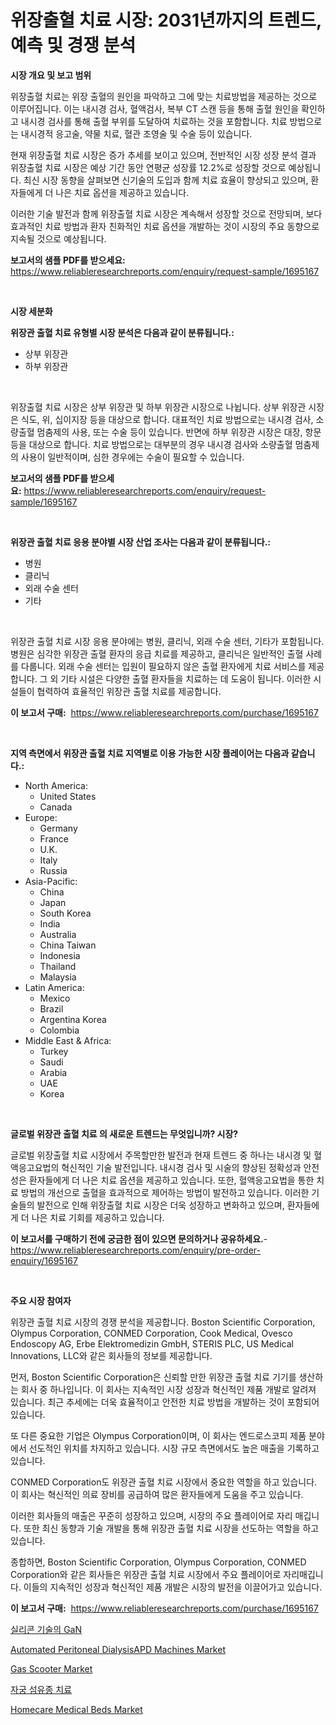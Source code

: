 <p><h1>위장출혈 치료 시장: 2031년까지의 트렌드, 예측 및 경쟁 분석</h1></p><p><strong>시장 개요 및 보고 범위</strong></p>
<p><p>위장출혈 치료는 위장 출혈의 원인을 파악하고 그에 맞는 치료방법을 제공하는 것으로 이루어집니다. 이는 내시경 검사, 혈액검사, 복부 CT 스캔 등을 통해 출혈 원인을 확인하고 내시경 검사를 통해 출혈 부위를 도달하여 치료하는 것을 포함합니다. 치료 방법으로는 내시경적 응고술, 약물 치료, 혈관 조영술 및 수술 등이 있습니다.</p><p>현재 위장출혈 치료 시장은 증가 추세를 보이고 있으며, 전반적인 시장 성장 분석 결과 위장출혈 치료 시장은 예상 기간 동안 연평균 성장률 12.2%로 성장할 것으로 예상됩니다. 최신 시장 동향을 살펴보면 신기술의 도입과 함께 치료 효율이 향상되고 있으며, 환자들에게 더 나은 치료 옵션을 제공하고 있습니다.</p><p>이러한 기술 발전과 함께 위장출혈 치료 시장은 계속해서 성장할 것으로 전망되며, 보다 효과적인 치료 방법과 환자 친화적인 치료 옵션을 개발하는 것이 시장의 주요 동향으로 지속될 것으로 예상됩니다.</p></p>
<p><strong>보고서의 샘플 PDF를 받으세요:</strong> <a href="https://www.reliableresearchreports.com/enquiry/request-sample/1695167">https://www.reliableresearchreports.com/enquiry/request-sample/1695167</a></p>
<p>&nbsp;</p>
<p><strong>시장 세분화</strong></p>
<p><strong>위장관 출혈 치료 유형별 시장 분석은 다음과 같이 분류됩니다.:</strong></p>
<p><ul><li>상부 위장관</li><li>하부 위장관</li></ul></p>
<p>&nbsp;</p>
<p><p>위장출혈 치료 시장은 상부 위장관 및 하부 위장관 시장으로 나뉩니다. 상부 위장관 시장은 식도, 위, 십이지장 등을 대상으로 합니다. 대표적인 치료 방법으로는 내시경 검사, 소량출혈 멈춤제의 사용, 또는 수술 등이 있습니다. 반면에 하부 위장관 시장은 대장, 항문 등을 대상으로 합니다. 치료 방법으로는 대부분의 경우 내시경 검사와 소량출혈 멈춤제의 사용이 일반적이며, 심한 경우에는 수술이 필요할 수 있습니다.</p></p>
<p><strong>보고서의 샘플 PDF를 받으세요:</strong>&nbsp;<a href="https://www.reliableresearchreports.com/enquiry/request-sample/1695167">https://www.reliableresearchreports.com/enquiry/request-sample/1695167</a></p>
<p>&nbsp;</p>
<p><strong> 위장관 출혈 치료 응용 분야별 시장 산업 조사는 다음과 같이 분류됩니다.:</strong></p>
<p><ul><li>병원</li><li>클리닉</li><li>외래 수술 센터</li><li>기타</li></ul></p>
<p>&nbsp;</p>
<p><p>위장관 출혈 치료 시장 응용 분야에는 병원, 클리닉, 외래 수술 센터, 기타가 포함됩니다. 병원은 심각한 위장관 출혈 환자의 응급 치료를 제공하고, 클리닉은 일반적인 출혈 사례를 다룹니다. 외래 수술 센터는 입원이 필요하지 않은 출혈 환자에게 치료 서비스를 제공합니다. 그 외 기타 시설은 다양한 출혈 환자들을 치료하는 데 도움이 됩니다. 이러한 시설들이 협력하여 효율적인 위장관 출혈 치료를 제공합니다.</p></p>
<p><strong>이 보고서 구매:</strong>&nbsp; <a href="https://www.reliableresearchreports.com/purchase/1695167">https://www.reliableresearchreports.com/purchase/1695167</a></p>
<p>&nbsp;</p>
<p><strong>지역 측면에서 위장관 출혈 치료 지역별로 이용 가능한 시장 플레이어는 다음과 같습니다.:</strong></p>
<p><ul>
    <li>
        North America:
        <ul>
            <li>United States</li>
            <li>Canada</li>
        </ul>
    </li>
    <li>
        Europe:
        <ul>
            <li>Germany</li>
            <li>France</li>
            <li>U.K.</li>
            <li>Italy</li>
            <li>Russia</li>
        </ul>
    </li>
    <li>
        Asia-Pacific:
        <ul>
            <li>China</li>
            <li>Japan</li>
            <li>South Korea</li>
            <li>India</li>
            <li>Australia</li>
            <li>China Taiwan</li>
            <li>Indonesia</li>
            <li>Thailand</li>
            <li>Malaysia</li>
        </ul>
    </li>
    <li>
        Latin America:
        <ul>
            <li>Mexico</li>
            <li>Brazil</li>
            <li>Argentina Korea</li>
            <li>Colombia</li>
        </ul>
    </li>
    <li>
        Middle East & Africa:
        <ul>
            <li>Turkey</li>
            <li>Saudi</li>
            <li>Arabia</li>
            <li>UAE</li>
            <li>Korea</li>
        </ul>
    </li>
    </ul></p>
<p>&nbsp;</p>
<p><strong>글로벌 위장관 출혈 치료 의 새로운 트렌드는 무엇입니까? 시장?</strong></p>
<p><p>글로벌 위장출혈 치료 시장에서 주목할만한 발전과 현재 트렌드 중 하나는 내시경 및 혈액응고요법의 혁신적인 기술 발전입니다. 내시경 검사 및 시술의 향상된 정확성과 안전성은 환자들에게 더 나은 치료 옵션을 제공하고 있습니다. 또한, 혈액응고요법을 통한 치료 방법의 개선으로 출혈을 효과적으로 제어하는 방법이 발전하고 있습니다. 이러한 기술들의 발전으로 인해 위장출혈 치료 시장은 더욱 성장하고 변화하고 있으며, 환자들에게 더 나은 치료 기회를 제공하고 있습니다.</p></p>
<p><strong>이 보고서를 구매하기 전에 궁금한 점이 있으면 문의하거나 공유하세요.</strong>- <a href="https://www.reliableresearchreports.com/enquiry/pre-order-enquiry/1695167">https://www.reliableresearchreports.com/enquiry/pre-order-enquiry/1695167</a></p>
<p>&nbsp;</p>
<p><strong>주요 시장 참여자</strong></p>
<p><p>위장관 출혈 치료 시장의 경쟁 분석을 제공합니다. Boston Scientific Corporation, Olympus Corporation, CONMED Corporation, Cook Medical, Ovesco Endoscopy AG, Erbe Elektromedizin GmbH, STERIS PLC, US Medical Innovations, LLC와 같은 회사들의 정보를 제공합니다.</p><p>먼저, Boston Scientific Corporation은 신뢰할 만한 위장관 출혈 치료 기기를 생산하는 회사 중 하나입니다. 이 회사는 지속적인 시장 성장과 혁신적인 제품 개발로 알려져 있습니다. 최근 추세에는 더욱 효율적이고 안전한 치료 방법을 개발하는 것이 포함되어 있습니다. </p><p>또 다른 중요한 기업은 Olympus Corporation이며, 이 회사는 엔드로스코피 제품 분야에서 선도적인 위치를 차지하고 있습니다. 시장 규모 측면에서도 높은 매출을 기록하고 있습니다.</p><p>CONMED Corporation도 위장관 출혈 치료 시장에서 중요한 역할을 하고 있습니다. 이 회사는 혁신적인 의료 장비를 공급하여 많은 환자들에게 도움을 주고 있습니다. </p><p>이러한 회사들의 매출은 꾸준히 성장하고 있으며, 시장의 주요 플레이어로 자리 매깁니다. 또한 최신 동향과 기술 개발을 통해 위장관 출혈 치료 시장을 선도하는 역할을 하고 있습니다. </p><p>종합하면, Boston Scientific Corporation, Olympus Corporation, CONMED Corporation와 같은 회사들은 위장관 출혈 치료 시장에서 주요 플레이어로 자리매깁니다. 이들의 지속적인 성장과 혁신적인 제품 개발은 시장의 발전을 이끌어가고 있습니다.</p></p>
<p><strong>이 보고서 구매:</strong>&nbsp;&nbsp;<a href="https://www.reliableresearchreports.com/purchase/1695167">https://www.reliableresearchreports.com/purchase/1695167</a></p>
<p><p><a href="https://github.com/vs2869dizt0/Market-Research-Report-List-1/blob/main/77196304414.md">실리콘 기술의 GaN</a></p><p><a href="https://issuu.com/reportprime-2/docs/automated-peritoneal-dialysisapd-ma_fdd36e88feaca2">Automated Peritoneal DialysisAPD Machines Market</a></p><p><a href="https://github.com/pgtimber/Market-Research-Report-List-1/blob/main/gas-scooter-market.md">Gas Scooter Market</a></p><p><a href="https://github.com/sougarounis/Market-Research-Report-List-3/blob/main/68655244413.md">자궁 섬유종 치료</a></p><p><a href="https://issuu.com/reportprime-2/docs/homecare-medical-beds-market-size-2030.pptx">Homecare Medical Beds Market</a></p></p>
